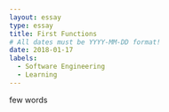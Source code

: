 ```yaml
---
layout: essay
type: essay
title: First Functions
# All dates must be YYYY-MM-DD format!
date: 2018-01-17
labels:
  - Software Engineering
  - Learning
---
```


few words
